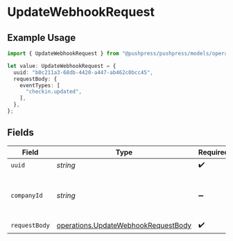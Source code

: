 # UpdateWebhookRequest

## Example Usage

```typescript
import { UpdateWebhookRequest } from "@pushpress/pushpress/models/operations";

let value: UpdateWebhookRequest = {
  uuid: "b0c211a3-68db-4420-a447-ab462c0bcc45",
  requestBody: {
    eventTypes: [
      "checkin.updated",
    ],
  },
};
```

## Fields

| Field                                                                                      | Type                                                                                       | Required                                                                                   | Description                                                                                |
| ------------------------------------------------------------------------------------------ | ------------------------------------------------------------------------------------------ | ------------------------------------------------------------------------------------------ | ------------------------------------------------------------------------------------------ |
| `uuid`                                                                                     | *string*                                                                                   | :heavy_check_mark:                                                                         | N/A                                                                                        |
| `companyId`                                                                                | *string*                                                                                   | :heavy_minus_sign:                                                                         | When using multitenant API keys, specify the company                                       |
| `requestBody`                                                                              | [operations.UpdateWebhookRequestBody](../../models/operations/updatewebhookrequestbody.md) | :heavy_check_mark:                                                                         | N/A                                                                                        |